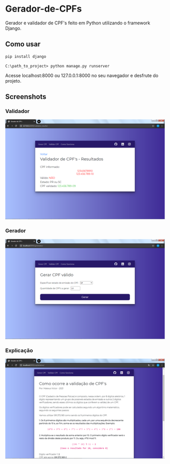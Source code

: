 # Gerador-de-CPFs
Gerador e validador de CPF's feito em Python utilizando o framework Django.

## Como usar
```
pip install django
```
```
C:\path_to_project> python manage.py runserver
```
Acesse localhost:8000 ou 127.0.0.1:8000 no seu navegador e desfrute do projeto.

## Screenshots

### Validador
<img src="https://github.com/mateusvictor/gerador-de-cpfs/blob/main/screenshots/validator_results.png"></img>

### Gerador
<img src="https://github.com/mateusvictor/gerador-de-cpfs/blob/main/screenshots/generator.png"></img>

### Explicação
<img src="https://github.com/mateusvictor/gerador-de-cpfs/blob/main/screenshots/explanation.png"></img>
